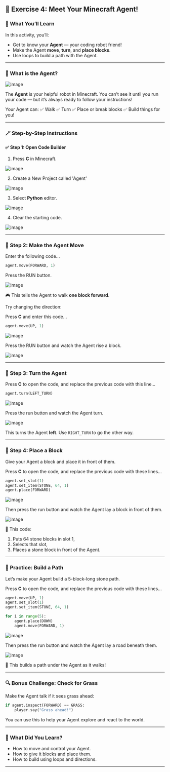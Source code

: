 ## 🤖 Exercise 4: Meet Your Minecraft Agent!

### 🎯 What You’ll Learn

In this activity, you’ll:

* Get to know your **Agent** — your coding robot friend!
* Make the Agent **move**, **turn**, and **place blocks**.
* Use loops to build a path with the Agent.

---

### 🤔 What is the Agent?

![image](https://github.com/user-attachments/assets/47360f22-8f6d-4f7c-9368-210ea4181b7f)

The **Agent** is your helpful robot in Minecraft. You can’t see it until you run your code — but it’s always ready to follow your instructions!

Your Agent can:
✅ Walk
✅ Turn
✅ Place or break blocks
✅ Build things for you!

---

### 🪄 Step-by-Step Instructions

#### ✅ Step 1: Open Code Builder

1. Press **C** in Minecraft.

![image](https://github.com/user-attachments/assets/d86d77da-a057-47ae-a0e2-6c0db696415e)

2. Create a New Project called 'Agent'

![image](https://github.com/user-attachments/assets/f9396230-5bdd-40e3-8cfe-f2d1e9a3a964)

3. Select **Python** editor.

![image](https://github.com/user-attachments/assets/eb1b2caf-3a70-4eec-8f88-e78d9d92ce60)

4. Clear the starting code.

![image](https://github.com/user-attachments/assets/37bec060-ccdc-431f-8d87-6dbf7e86a299)

---

### 👣 Step 2: Make the Agent Move

Enter the following code...

```python
agent.move(FORWARD, 1)
```

Press the RUN button.

![image](https://github.com/user-attachments/assets/a9bc696e-6393-4271-9199-dd4b2cfb5feb)

🎮 This tells the Agent to walk **one block forward**.

Try changing the direction:

Press **C** and enter this code...

```python
agent.move(UP, 1)
```
![image](https://github.com/user-attachments/assets/05efc9a2-4e5b-44a8-953f-ae525b5c6af9)

Press the RUN button and watch the Agent rise a block.

![image](https://github.com/user-attachments/assets/4205e56e-e3f1-4ffa-8459-0491070a05a2)

---

### 🔄 Step 3: Turn the Agent

Press **C** to open the code, and replace the previous code with this line...

```python
agent.turn(LEFT_TURN)
```
![image](https://github.com/user-attachments/assets/b3c2c472-891d-4500-820e-6fd6134d2cdf)

Press the run button and watch the Agent turn.

![image](https://github.com/user-attachments/assets/af0e1a3a-98c5-4f02-89d7-298aaa852b25)

This turns the Agent **left**. Use `RIGHT_TURN` to go the other way.

---

### 🧱 Step 4: Place a Block

Give your Agent a block and place it in front of them.

Press **C** to open the code, and replace the previous code with these lines...

```python
agent.set_slot(1)
agent.set_item(STONE, 64, 1)
agent.place(FORWARD)
```
![image](https://github.com/user-attachments/assets/04867a99-f71a-44a3-9110-126ac2ac6d3c)

Then press the run button and watch the Agent lay a block in front of them.

![image](https://github.com/user-attachments/assets/0e7775a4-debc-4265-a01f-0e60d8a7b91b)

🧠 This code:

1. Puts 64 stone blocks in slot 1,
2. Selects that slot,
3. Places a stone block in front of the Agent.

---

### 🧪 Practice: Build a Path

Let’s make your Agent build a 5-block-long stone path.

Press **C** to open the code, and replace the previous code with these lines...

```python
agent.move(UP, 1)
agent.set_slot(1)
agent.set_item(STONE, 64, 1)

for i in range(5):
    agent.place(DOWN)
    agent.move(FORWARD, 1)
```

![image](https://github.com/user-attachments/assets/6a3e2a6a-9f7c-48fa-9ae6-40cfaebf335d)

Then press the run button and watch the Agent lay a road beneath them.

![image](https://github.com/user-attachments/assets/de43b1ca-8c07-46ea-b8ee-a6aa0f061178)

👷 This builds a path under the Agent as it walks!

---

### 🔍 Bonus Challenge: Check for Grass

Make the Agent talk if it sees grass ahead:

```python
if agent.inspect(FORWARD) == GRASS:
    player.say("Grass ahead!")
```

You can use this to help your Agent explore and react to the world.

---

### 🧠 What Did You Learn?

* How to move and control your Agent.
* How to give it blocks and place them.
* How to build using loops and directions.

---

